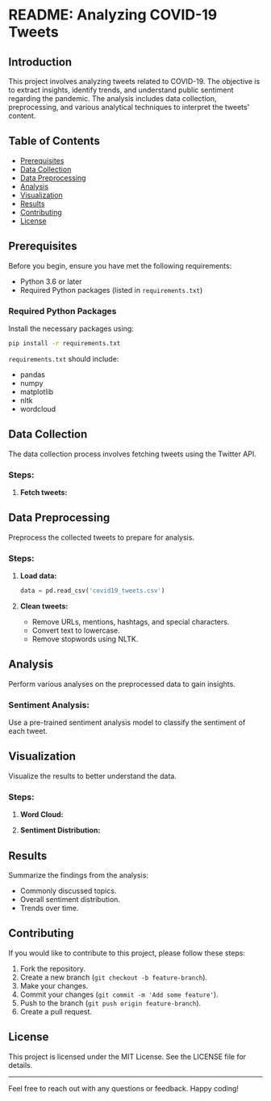 # README: Analyzing COVID-19 Tweets

## Introduction
This project involves analyzing tweets related to COVID-19. The objective is to extract insights, identify trends, and understand public sentiment regarding the pandemic. The analysis includes data collection, preprocessing, and various analytical techniques to interpret the tweets' content.

## Table of Contents
- [Prerequisites](#prerequisites)
- [Data Collection](#data-collection)
- [Data Preprocessing](#data-preprocessing)
- [Analysis](#analysis)
- [Visualization](#visualization)
- [Results](#results)
- [Contributing](#contributing)
- [License](#license)

## Prerequisites
Before you begin, ensure you have met the following requirements:
- Python 3.6 or later
- Required Python packages (listed in `requirements.txt`)

### Required Python Packages
Install the necessary packages using:
```bash
pip install -r requirements.txt
```
`requirements.txt` should include:
- pandas
- numpy
- matplotlib
- nltk
- wordcloud


## Data Collection
The data collection process involves fetching tweets using the Twitter API.

### Steps:

1. **Fetch tweets:**
## Data Preprocessing
Preprocess the collected tweets to prepare for analysis.

### Steps:
1. **Load data:**
   ```python
   data = pd.read_csv('covid19_tweets.csv')
   ```

2. **Clean tweets:**
   - Remove URLs, mentions, hashtags, and special characters.
   - Convert text to lowercase.
   - Remove stopwords using NLTK.
   
  

## Analysis
Perform various analyses on the preprocessed data to gain insights.

### Sentiment Analysis:
Use a pre-trained sentiment analysis model to classify the sentiment of each tweet.


## Visualization
Visualize the results to better understand the data.

### Steps:
1. **Word Cloud:**
   

2. **Sentiment Distribution:**
   

## Results
Summarize the findings from the analysis:
- Commonly discussed topics.
- Overall sentiment distribution.
- Trends over time.

## Contributing
If you would like to contribute to this project, please follow these steps:
1. Fork the repository.
2. Create a new branch (`git checkout -b feature-branch`).
3. Make your changes.
4. Commit your changes (`git commit -m 'Add some feature'`).
5. Push to the branch (`git push origin feature-branch`).
6. Create a pull request.

## License
This project is licensed under the MIT License. See the LICENSE file for details.

---

Feel free to reach out with any questions or feedback. Happy coding!
